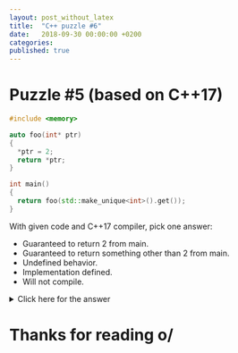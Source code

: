 ```yaml
---
layout: post_without_latex
title:  "C++ puzzle #6"
date:   2018-09-30 00:00:00 +0200
categories: 
published: true
---
```



# Puzzle #5 (based on C++17)

```cpp
#include <memory>

auto foo(int* ptr)
{
  *ptr = 2;
  return *ptr;
}

int main()
{
  return foo(std::make_unique<int>().get());
}
```

With given code and C++17 compiler, pick one answer:
- Guaranteed to return 2 from main.
- Guaranteed to return something other than 2 from main.
- Undefined behavior.
- Implementation defined.
- Will not compile.



<details markdown="1">
  <summary>Click here for the answer</summary>

The correct answer is: Guaranteed to return 2 from main.

If you didn't know this paragraph, you've probably gone with your intuition saying that after .get() call, unique pointer's dtor is called, memory freed and 'dangling' pointer is passed to the function.<br>
If you didn't know this paragraph...

> When an implementation introduces a temporary object of a class that has a non-trivial constructor ([class.ctor], [class.copy.ctor]), it shall ensure that a constructor is called for the temporary object. Similarly, the destructor shall be called for a temporary with a non-trivial destructor ([class.dtor]). Temporary objects are destroyed as the last step in evaluating the full-expression ([intro.execution]) that (lexically) contains the point where they were created. This is true even if that evaluation ends in throwing an exception. The value computations and side effects of destroying a temporary object are associated only with the full-expression, not with any specific subexpression.

Especially this part:

>Temporary objects are destroyed as the last step in evaluating the full-expression ([intro.execution]) that (lexically) contains the point where they were created.

Thanks to that, `unique_ptr` lives for the whole function call, 2 is assigned and then returned from `foo`, to be finally returned from `main`.



</details>


# Thanks for reading o/
